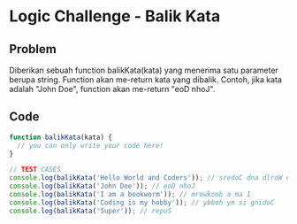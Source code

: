 # Logic Challenge - Balik Kata

## Problem

Diberikan sebuah function balikKata(kata) yang menerima satu parameter berupa string. Function akan me-return kata yang dibalik. Contoh, jika kata adalah "John Doe", function akan me-return "eoD nhoJ".

## Code

```JavaScript
function balikKata(kata) {
  // you can only write your code here!
}

// TEST CASES
console.log(balikKata('Hello World and Coders')); // sredoC dna dlroW olleH
console.log(balikKata('John Doe')); // eoD nhoJ
console.log(balikKata('I am a bookworm')); // mrowkoob a ma I
console.log(balikKata('Coding is my hobby')); // ybboh ym si gnidoC
console.log(balikKata('Super')); // repuS
```
